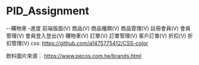 # PID_Assignment
--購物車
-進度 
      前端版面(V)
      商品(V)
      商品種類(V)
      商品管理(V)
      註冊會員(V)
      會員管理(V)
      會員登入登出(V)
      購物車(V)
      訂單(V)
      訂單管理(V)
      客戶訂單(V)
      折扣(V)
      折扣管理(V)
css:
https://github.com/a1475775412/CSS-color

飲料圖片來源：
https://www.pecos.com.tw/brands.html